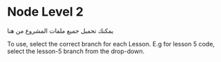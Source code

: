 # Node Level 2
يمكنك تحميل جميع ملفات المشروع من هنا

To use, select the correct branch for each Lesson. E.g for lesson 5 code, select the lesson-5 branch from the drop-down.
